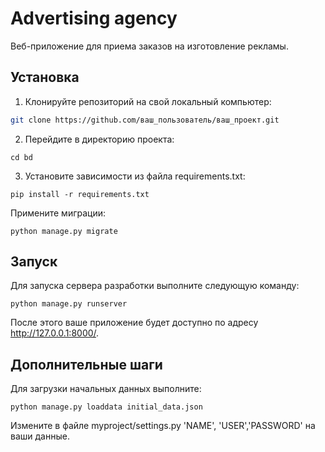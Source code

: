 # Advertising agency

Веб-приложение для приема заказов на изготовление рекламы.

## Установка

1. Клонируйте репозиторий на свой локальный компьютер:

```bash
git clone https://github.com/ваш_пользователь/ваш_проект.git
```
2. Перейдите в директорию проекта:
```
cd bd
```
3. Установите зависимости из файла requirements.txt:
```
pip install -r requirements.txt
```
Примените миграции:
```
python manage.py migrate
```
## Запуск
Для запуска сервера разработки выполните следующую команду:
```
python manage.py runserver
```
После этого ваше приложение будет доступно по адресу http://127.0.0.1:8000/.

## Дополнительные шаги
Для загрузки начальных данных выполните:
```
python manage.py loaddata initial_data.json
```
Измените в файле myproject/settings.py 'NAME', 'USER','PASSWORD' на ваши данные.